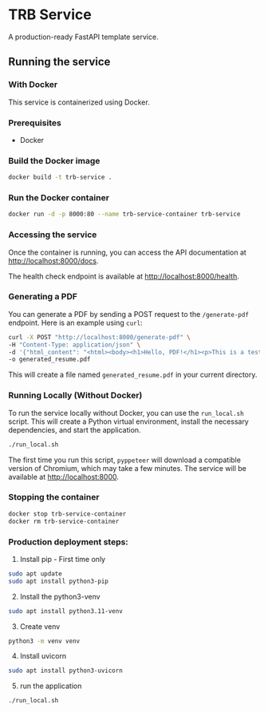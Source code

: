# TRB Service

A production-ready FastAPI template service.

## Running the service

### With Docker

This service is containerized using Docker.

### Prerequisites

- Docker

### Build the Docker image

```bash
docker build -t trb-service .
```

### Run the Docker container

```bash
docker run -d -p 8000:80 --name trb-service-container trb-service
```

### Accessing the service

Once the container is running, you can access the API documentation at [http://localhost:8000/docs](http://localhost:8000/docs).

The health check endpoint is available at [http://localhost:8000/health](http://localhost:8000/health).

### Generating a PDF

You can generate a PDF by sending a POST request to the `/generate-pdf` endpoint. Here is an example using `curl`:

```bash
curl -X POST "http://localhost:8000/generate-pdf" \
-H "Content-Type: application/json" \
-d '{"html_content": "<html><body><h1>Hello, PDF!</h1><p>This is a test PDF generated from HTML.</p></body></html>"}' \
-o generated_resume.pdf
```

This will create a file named `generated_resume.pdf` in your current directory.

### Running Locally (Without Docker)

To run the service locally without Docker, you can use the `run_local.sh` script. This will create a Python virtual environment, install the necessary dependencies, and start the application.

```bash
./run_local.sh
```

The first time you run this script, `pyppeteer` will download a compatible version of Chromium, which may take a few minutes. The service will be available at [http://localhost:8000](http://localhost:8000).

### Stopping the container

```bash
docker stop trb-service-container
docker rm trb-service-container
```


### Production deployment steps:

1. Install pip - First time only

```bash
sudo apt update
sudo apt install python3-pip
```

2. Install the python3-venv

```bash
sudo apt install python3.11-venv
```

3. Create venv

```bash
python3 -m venv venv
```

4. Install uvicorn

```bash
sudo apt install python3-uvicorn
```
5. run the application

```bash
./run_local.sh
```